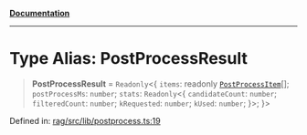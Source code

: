 [**Documentation**](../../../README.md)

***

# Type Alias: PostProcessResult

> **PostProcessResult** = `Readonly`\<\{ `items`: readonly [`PostProcessItem`](PostProcessItem.md)[]; `postProcessMs`: `number`; `stats`: `Readonly`\<\{ `candidateCount`: `number`; `filteredCount`: `number`; `kRequested`: `number`; `kUsed`: `number`; \}\>; \}\>

Defined in: [rag/src/lib/postprocess.ts:19](https://github.com/ceponatia/roler/blob/3285898e6e20febeb11523af0dddefd8f892e902/packages/rag/src/lib/postprocess.ts#L19)
